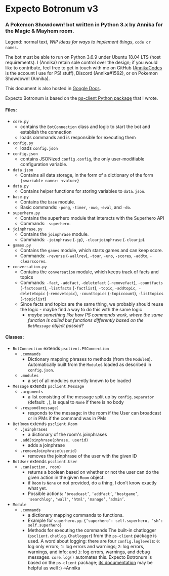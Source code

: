 # Expecto Botronum v3
### A Pokemon Showdown! bot written in Python 3.x by Annika for the Magic & Mayhem room.

Legend: normal text, *WIP ideas for ways to implement things*, `code or names`.

The bot must be able to run on Python 3.6.9 under Ubuntu 18.04 LTS (host requirements). I (Annika) retain sole control over the design; if you would like to contribute, feel free to get in touch with me on GitHub ([AnnikaCodes](github.com/AnnikaCodes) is the account I use for PS! stuff), Discord (Annika#1562), or on Pokemon Showdown! (Annika).

This document is also hosted in [Google Docs](https://docs.google.com/document/d/1XWEAj5v1B0rz8uCc8g5iKsQgea4ymJ-VZNLSn8yjX4Q/edit).

Expecto Botronum is based on the [ps-client Python package](https://pypi.org/project/ps-client/) that I wrote.

#### Files:
- `core.py`
  - contains the `BotConnection` class and logic to start the bot and establish the connection
  - loads commands and is responsible for executing them
- `config.py`
  - loads `config.json`
- `config.json`
  - contains JSONized `config.config`, the only user-modifiable configuration variable.
- `data.json`
  - Contains all data storage, in the form of a dictionary of the form `{<variable name>: <value>}`
- `data.py`
  - Contains helper functions for storing variables to `data.json`.
- `base.py`
  - Contains the `base` module.
  - Basic commands: `-pong`, `-timer`, `-owo`, `-eval`, and `-do`.
- `superhero.py`
  - Contains the superhero module that interacts with the Superhero API
  - Commands: `-superhero`.
- `joinphrase.py`
  - Contains the `joinphrase` module.
  - Commands: `-joinphrase` (`-jp`), `-clearjoinphrase` (`-clearjp`).
- `games.py`
  - Contains the `games` module, which starts games and can keep score.
  - Commands: `-reverse` (`-wallrev`), `-tour`, `-uno`, `-scores`, `-addto`, `-clearscores`.
- `conversation.py`
  - Contains the `conversation` module, which keeps track of facts and topics
  - Commands: `-fact`, `-addfact`, `-deletefact` (`-removefact`), `-countfacts` (`-factcount`), `-listfacts` (`-factlist`), `-topic`, `-addtopic`,` -deletetopic` (`-removetopic`), `-counttopics` (`-topiccount`), `-listtopics` (`-topiclist`)
  - Since facts and topics are the same thing, we probably should reuse the logic - maybe find a way to do this with the same logic
    - *maybe something like how PS commands work, where the same function is called but functions differently based on the `BotMessage` object passed?*

#### Classes:
- `BotConnection` extends `psclient.PSConnection`
  - `.commands`
    - Dictionary mapping phrases to methods (from the `Module`s). Automatically built from the `Module`s loaded as described in `config.json`.
  - `.modules`
    - a set of all modules currently known to be loaded
- `Message` extends `psclient.Message`
  - `.arguments`
    - a list consisting of the message split up by `config.separator` (default: `,`), is equal to `None` if there is no body
  - `.respond(message)`
    - responds to the message: in the room if the User can broadcast or in PMs if the command was in PMs
- `BotRoom` extends `psclient.Room`
  - `.joinphrases`
    - a dictionary of the room's joinphrases
  - `.addJoinphrase(phrase, userid)`
    - adds a joinphrase
  - `.removeJoinphrase(userid)`
    - removes the joinphrase of the user with the given ID
- `BotUser` extends `psclient.User`
  - `.can(action, room)`
    - returns a boolean based on whether or not the user can do the given action in the given `Room` object.
    - if ``Room`` is ``None`` or not provided, do a thing, I don’t know exactly what yet.
    - Possible actions: `‘broadcast’`, `‘addfact’`, `‘hostgame’`, `'searchlog'`, `'wall'`, `'html'`, `‘manage’`, `‘admin’`.
- `Module`
  - `.commands`
    - a dictionary mapping commands to functions.
    - Example for `superhero.py`: `{‘superhero’: self.superhero, ‘sh’: self.superhero}`
    - Methods for executing the commands
The built-in chatlogger (`psclient.chatlog.Chatlogger`) from the `ps-client` package is used.
A word about logging: there are four `config.loglevel`s: `0`: log only errors; `1`: log errors and warnings; `2`: log errors, warnings, and info; and `3`: log errors, warnings, and debug messages. `core.log()` automates this.
Expecto Botronum is based on the `ps-client` package; [its documentation](https://ps-client.readthedocs.io/en/latest/) may be helpful as well :)
~Annika
